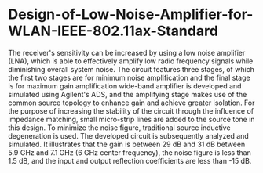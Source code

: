 # Design-of-Low-Noise-Amplifier-for-WLAN-IEEE-802.11ax-Standard

The receiver's sensitivity can be increased by using a low noise amplifier (LNA), which is able to effectively amplify low radio frequency signals while diminishing overall system noise. The circuit features three stages, of which the first two stages are for minimum noise amplification and the final stage is for maximum gain amplification wide-band amplifier is developed and simulated using Agilent's ADS, and the amplifying stage makes use of the common source topology to enhance gain and achieve greater isolation. For the purpose of increasing the stability of the circuit through the influence of impedance matching, small micro-strip lines are added to the source tone in this design. To minimize the noise figure, traditional source inductive degeneration is used. The developed circuit is subsequently analyzed and simulated. It illustrates that the gain is between 29 dB and 31 dB between 5.9 GHz and 7.1 GHz (6 GHz center frequency), the noise figure is less than 1.5 dB, and the input and output reflection coefficients are less than -15 dB.
